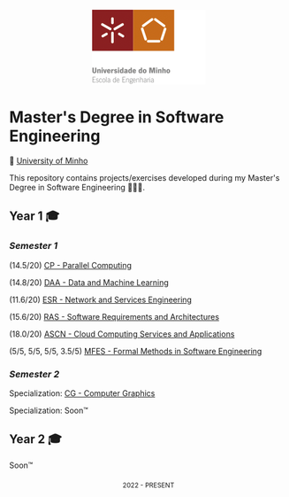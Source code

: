 <p align="center">
  <img  src="/MEI/images/Logo.png">
</p>

# Master's Degree in Software Engineering

📍 [University of Minho](https://www.uminho.pt/EN)

This repository contains projects/exercises developed during my Master's Degree in Software Engineering 🧑🏻‍🎓.

## **Year 1** 🎓
### *Semester 1*

 (14.5/20) [CP - Parallel Computing](MEI/1%20Year/1%20Semestre/CPD/)

 (14.8/20) [DAA - Data and Machine Learning](MEI/1%20Year/1%20Semestre/DAA/)

 (11.6/20) [ESR - Network and Services Engineering](MEI/1%20Year/1%20Semestre/ESR/)

 (15.6/20) [RAS - Software Requirements and Architectures](MEI/1%20Year/1%20Semestre/RAS/)    

 (18.0/20) [ASCN - Cloud Computing Services and Applications](MEI/1%20Year/1%20Semestre/ASCN/)

 (5/5, 5/5, 5/5, 3.5/5) [MFES - Formal Methods in Software Engineering](MEI/1%20Year/1%20Semestre/MFES/) 

### *Semester 2*

  Specialization: [CG - Computer Graphics](https://github.com/RuiArmada/Perfil-CG)
  
  Specialization: Soon™️
  
## **Year 2** 🎓
  
  Soon™️

<div align="center">
  <sub>2022 - PRESENT</sub>
</div>
